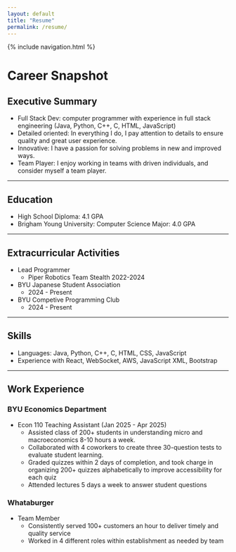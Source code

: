 ```yaml
---
layout: default
title: "Resume"
permalink: /resume/
---
```

{% include navigation.html %}
# Career Snapshot
## Executive Summary
  
  * Full Stack Dev: computer programmer with experience in full stack engineering (Java, Python, C++, C, HTML, JavaScript)
  * Detailed oriented: In everything I do, I pay attention to details to ensure quality and great user experience.
  * Innovative: I have a passion for solving problems in new and improved ways.
  * Team Player: I enjoy working in teams with driven individuals, and consider myself a team player.

  ---

## Education
  
  * High School Diploma: 4.1 GPA
  * Brigham Young University: Computer Science Major: 4.0 GPA

  ---

## Extracurricular Activities

  * Lead Programmer
    * Piper Robotics Team Stealth 2022-2024
  * BYU Japanese Student Association
    * 2024 - Present
  * BYU Competive Programming Club
    * 2024 - Present

  ---

## Skills
  
  * Languages: Java, Python, C++, C, HTML, CSS, JavaScript
  * Experience with React, WebSocket, AWS, JavaScript XML, Bootstrap

  ---

## Work Experience

### BYU Economics Department
  * Econ 110 Teaching Assistant (Jan 2025 - Apr 2025)
    * Assisted class of 200+ students in understanding micro and macroeconomics 8-10 hours a week.
    * Collaborated with 4 coworkers to create three 30-question tests to evaluate student learning. 
    * Graded quizzes within 2 days of completion, and took charge in organizing 200+ quizzes alphabetically to improve accessibility for each quiz
    * Attended lectures 5 days a week to answer student questions
      
### Whataburger
  * Team Member
    * Consistently served 100+ customers an hour to deliver timely and quality service
    * Worked in 4 different roles within establishment as needed by team
